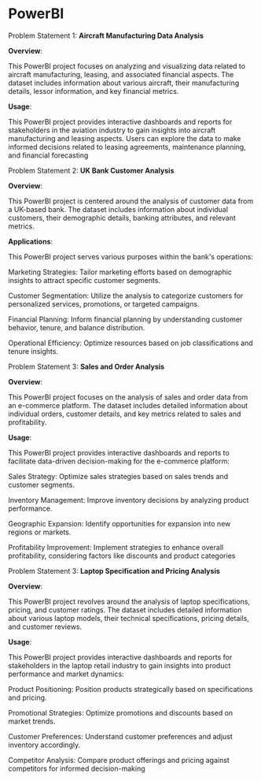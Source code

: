 # PowerBI

Problem Statement 1: **Aircraft Manufacturing Data Analysis**

**Overview**:

This PowerBI project focuses on analyzing and visualizing data related to aircraft manufacturing, leasing, and associated financial aspects. The dataset includes information about various aircraft, their manufacturing details, lessor information, and key financial metrics.

**Usage**:

This PowerBI project provides interactive dashboards and reports for stakeholders in the aviation industry to gain insights into aircraft manufacturing and leasing aspects. Users can explore the data to make informed decisions related to leasing agreements, maintenance planning, and financial forecasting


Problem Statement 2: **UK Bank Customer Analysis**

**Overview**:

This PowerBI project is centered around the analysis of customer data from a UK-based bank. The dataset includes information about individual customers, their demographic details, banking attributes, and relevant metrics.

**Applications**:

This PowerBI project serves various purposes within the bank's operations:

Marketing Strategies: Tailor marketing efforts based on demographic insights to attract specific customer segments.

Customer Segmentation: Utilize the analysis to categorize customers for personalized services, promotions, or targeted campaigns.

Financial Planning: Inform financial planning by understanding customer behavior, tenure, and balance distribution.

Operational Efficiency: Optimize resources based on job classifications and tenure insights.


Problem Statement 3: **Sales and Order Analysis**

**Overview**:

This PowerBI project focuses on the analysis of sales and order data from an e-commerce platform. The dataset includes detailed information about individual orders, customer details, and key metrics related to sales and profitability.

**Usage**:

This PowerBI project provides interactive dashboards and reports to facilitate data-driven decision-making for the e-commerce platform:

Sales Strategy: Optimize sales strategies based on sales trends and customer segments.

Inventory Management: Improve inventory decisions by analyzing product performance.

Geographic Expansion: Identify opportunities for expansion into new regions or markets.

Profitability Improvement: Implement strategies to enhance overall profitability, considering factors like discounts and product categories


Problem Statement 3: **Laptop Specification and Pricing Analysis**

**Overview**:

This PowerBI project revolves around the analysis of laptop specifications, pricing, and customer ratings. The dataset includes detailed information about various laptop models, their technical specifications, pricing details, and customer reviews.

**Usage**:

This PowerBI project provides interactive dashboards and reports for stakeholders in the laptop retail industry to gain insights into product performance and market dynamics:

Product Positioning: Position products strategically based on specifications and pricing.

Promotional Strategies: Optimize promotions and discounts based on market trends.

Customer Preferences: Understand customer preferences and adjust inventory accordingly.

Competitor Analysis: Compare product offerings and pricing against competitors for informed decision-making

